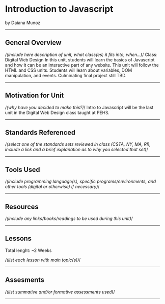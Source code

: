 # Introduction to Javascript
by Daiana Munoz

-----

## General Overview
/*(include here description of unit, what class(es) it fits into, when...)*/
Class: Digital Web Design
In this unit, students will learn the basics of Javascript and how it can be an interactive part of any website. This unit will follow the HTML and CSS units.
Students will learn about variables, DOM manipulation, and events. Culminating final project still TBD.

---

## Motivation for Unit
/*(why have you decided to make this?)*/
Intro to Javascript will be the last unit in the Digital Web Design class taught at PEHS.

---

## Standards Referenced
/*(select one of the standards sets reviewed in class (CSTA, NY, MA, RI), include a link and a brief explanation as to why you selected that set)*/

---

## Tools Used
/*(include programming language(s), specific programs/environments, and other tools (digital or otherwise) if necessary)*/

---

## Resources
/*(include any links/books/readings to be used during this unit)*/

---

## Lessons
Total lenght: ~2 Weeks

/*(list each lesson with main topic(s))*/

---

## Assesments
/*(list summative and/or formative assessments used)*/

---
